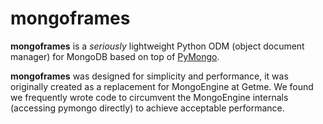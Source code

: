 # mongoframes

**mongoframes** is a *seriously* lightweight Python ODM (object document
manager) for MongoDB based on top of
[PyMongo](https://api.mongodb.org/python/current/).

**mongoframes** was designed for simplicity and performance, it was originally
created as a replacement for MongoEngine at Getme. We found we frequently wrote
code to circumvent the MongoEngine internals (accessing pymongo directly) to
achieve acceptable performance.